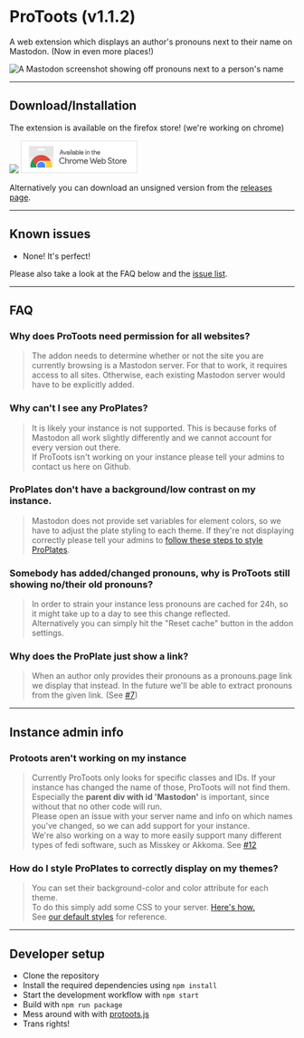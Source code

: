 ﻿# ProToots (v1.1.2)

A web extension which displays an author's pronouns next to their name on Mastodon. (Now in even more places!)

![A Mastodon screenshot showing off pronouns next to a person's name](documentation/example_screenshot.png)

---

## Download/Installation

The extension is available on the firefox store! (we're working on chrome)

[<img src="documentation/get-the-addon-178x60px.png">](https://addons.mozilla.org/en-US/firefox/addon/protoots/)
[<img src="documentation/chrome-web-store.png">](https://chrome.google.com/webstore/detail/protoots/oocninmajklnpkmenhbfakbjcgahnidk/)

Alternatively you can download an unsigned version from the [releases page](https://github.com/ItsVipra/Protoots/releases).

---

## Known issues

- None! It's perfect!

Please also take a look at the FAQ below and the [issue list](https://github.com/ItsVipra/ProToots/issues).

---

## FAQ

### Why does ProToots need permission for all websites?

> The addon needs to determine whether or not the site you are currently browsing is a Mastodon server. For that to work, it requires access to all sites. Otherwise, each existing Mastodon server would have to be explicitly added.

### Why can't I see any ProPlates?

> It is likely your instance is not supported. This is because forks of Mastodon all work slightly differently and we cannot account for every version out there.  
> If ProToots isn't working on your instance please tell your admins to contact us here on Github.

### ProPlates don't have a background/low contrast on my instance.

> Mastodon does not provide set variables for element colors, so we have to adjust the plate styling to each theme. If they're not displaying correctly please tell your admins to [follow these steps to style ProPlates](#how-do-i-style-proplates-to-correctly-display-on-my-themes).

### Somebody has added/changed pronouns, why is ProToots still showing no/their old pronouns?

> In order to strain your instance less pronouns are cached for 24h, so it might take up to a day to see this change reflected.  
> Alternatively you can simply hit the "Reset cache" button in the addon settings.

### Why does the ProPlate just show a link?

> When an author only provides their pronouns as a pronouns.page link we display that instead. In the future we'll be able to extract pronouns from the given link. (See [#7](https://github.com/ItsVipra/ProToots/issues/7))

---

## Instance admin info

### Protoots aren't working on my instance

> Currently ProToots only looks for specific classes and IDs. If your instance has changed the name of those, ProToots will not find them.  
> Especially the **parent div with id 'Mastodon'** is important, since without that no other code will run.  
> Please open an issue with your server name and info on which names you've changed, so we can add support for your instance.  
> We're also working on a way to more easily support many different types of fedi software, such as Misskey or Akkoma. See [#12](https://github.com/ItsVipra/ProToots/issues/12)

### How do I style ProPlates to correctly display on my themes?

> You can set their background-color and color attribute for each theme.  
> To do this simply add some CSS to your server. [Here's how.](https://fedi.tips/customising-your-mastodon-servers-appearance/)  
> See [our default styles](/src/styles/proplate.css) for reference.

---

## Developer setup

- Clone the repository
- Install the required dependencies using `npm install`
- Start the development workflow with `npm start`
- Build with `npm run package`
- Mess around with with [protoots.js](/src/content_scripts/protoots.js)
- Trans rights!

